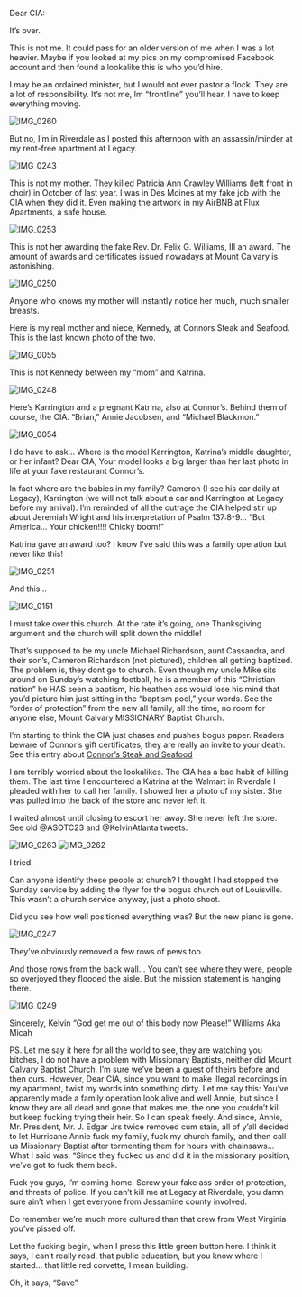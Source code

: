 Dear CIA:

It’s over. 

This is not me. It could pass for an older version of me when I was a lot heavier. Maybe if you looked at my pics on my compromised Facebook account and then found a lookalike this is who you’d hire. 

I may be an ordained minister, but I would not ever pastor a flock. They are a lot of responsibility. It’s not me, Im “frontline” you’ll hear, I have to keep everything moving. 

![IMG_0260](https://github.com/Mission23/Mission23/assets/140252803/2e96c303-88b2-4096-a0c2-59c0299fcbdb)

But no, I’m in Riverdale as I posted this afternoon with an assassin/minder at my rent-free apartment at Legacy. 

![IMG_0243](https://github.com/Mission23/Mission23/assets/140252803/2f48a0a4-3cb6-4e3f-803b-e908033329a7)

This is not my mother. They killed Patricia Ann Crawley Williams (left front in choir) in October of last year. I was in Des Moines at my fake job with the CIA when they did it. Even making the artwork in my AirBNB at Flux Apartments, a safe house.
 
![IMG_0253](https://github.com/Mission23/Mission23/assets/140252803/cb1cfae8-7b12-4ede-adbb-72a4330fece2)

This is not her awarding the fake Rev. Dr. Felix G. Williams, III an award. The amount of awards and certificates issued nowadays at Mount Calvary is astonishing. 

![IMG_0250](https://github.com/Mission23/Mission23/assets/140252803/5caebac0-fb99-4ce1-b081-ad12a3dacde2)

Anyone who knows my mother will instantly notice her much, much smaller breasts. 

Here is my real mother and niece, Kennedy, at Connors Steak and Seafood. This is the last known photo of the two. 

![IMG_0055](https://github.com/Mission23/Mission23/assets/140252803/51d26d3b-e077-4e8e-ba39-355233de8445)

This is not Kennedy between my “mom” and Katrina. 

![IMG_0248](https://github.com/Mission23/Mission23/assets/140252803/8538c217-e0ed-4341-84d8-38698128e4c8)

Here’s Karrington and a pregnant Katrina, also at Connor’s. Behind them of course, the CIA. “Brian,” Annie Jacobsen, and “Michael Blackmon.”

![IMG_0054](https://github.com/Mission23/Mission23/assets/140252803/0ba8141d-7ef4-4406-babc-cad77077537f)


I do have to ask… Where is the model Karrington, Katrina’s middle daughter, or her infant? Dear CIA, Your model looks a big larger than her last photo in life at your fake restaurant Connor’s. 

In fact where are the babies in my family? Cameron (I see his car daily at Legacy), Karrington (we will not talk about a car and Karrington at Legacy before my arrival). I’m reminded of all the outrage the CIA helped stir up about Jeremiah Wright and his interpretation of Psalm 137:8-9… “But America… Your chicken!!!! Chicky boom!”

Katrina gave an award too? I know I’ve said this was a family operation but never like this! 

![IMG_0251](https://github.com/Mission23/Mission23/assets/140252803/14524ab6-1609-470d-a144-5efdd3f71263)

And this…

![IMG_0151](https://github.com/Mission23/Mission23/assets/140252803/7b3bae38-4b78-499e-a6cd-c5c9bb4389c2)

I must take over this church. At the rate it’s going, one Thanksgiving argument and the church will split down the middle!

That’s supposed to be my uncle Michael Richardson, aunt Cassandra, and their son’s, Cameron Richardson (not pictured), children all getting baptized. The problem is, they dont go to church. Even though my uncle Mike sits around on Sunday’s watching football, he is a member of this “Christian nation” he HAS seen a baptism, his heathen ass would lose his mind that you’d picture him just sitting in the “baptism pool,” your words. See the “order of protection” from the new all family, all the time, no room for anyone else, Mount Calvary MISSIONARY Baptist Church. 

I’m starting to think the CIA just chases and pushes bogus paper. Readers beware of Connor’s gift certificates, they are really an invite to your death. See this entry about [Connor’s Steak and Seafood](https://github.com/Mission23/Mission23/wiki/Connor’s-Steak-and-Seafood)

I am terribly worried about the lookalikes. The CIA has a bad habit of killing them. The last time I encountered a Katrina at the Walmart in Riverdale I pleaded with her to call her family. I showed her a photo of my sister. She was pulled into the back of the store and never left it. 

I waited almost until closing to escort her away. She never left the store. See old @ASOTC23 and @KelvinAtlanta tweets. 

![IMG_0263](https://github.com/Mission23/Mission23/assets/140252803/281f2aa0-5b13-49a2-8618-979af1a95139)
![IMG_0262](https://github.com/Mission23/Mission23/assets/140252803/46929c25-93b6-4dcf-b1c7-d7edf414b4d1)

I tried. 

Can anyone identify these people at church? I thought I had stopped the Sunday service by adding the flyer for the bogus church out of Louisville. This wasn’t a church service anyway, just a photo shoot. 

Did you see how well positioned everything was? But the new piano is gone.

![IMG_0247](https://github.com/Mission23/Mission23/assets/140252803/3d6dfbdf-ca18-49c4-b644-5d1225088a3f)

They’ve obviously removed a few rows of pews too. 

And those rows from the back wall… You can’t see where they were, people so overjoyed they flooded the aisle. But the mission statement is hanging there. 

![IMG_0249](https://github.com/Mission23/Mission23/assets/140252803/4ade0708-f4b0-44c2-a8bf-2656f9757408)

Sincerely,
Kelvin “God get me out of this body now Please!” Williams
Aka Micah 

PS. Let me say it here for all the world to see, they are watching you bitches, I do not have a problem with Missionary Baptists, neither did Mount Calvary Baptist Church. I’m sure we’ve been a guest of theirs before and then ours. However, Dear CIA, since you want to make illegal recordings in my apartment, twist my words into something dirty. Let me say this: You’ve apparently made a family operation look alive and well Annie, but since I know they are all dead and gone that makes me, the one you couldn’t kill but keep fucking trying their heir. So I can speak freely. And since, Annie, Mr. President, Mr. J. Edgar Jrs twice removed cum stain, all of y’all decided to let Hurricane Annie fuck my family, fuck my church family, and then call us Missionary Baptist after tormenting them for hours with chainsaws… What I said was, “Since they fucked us and did it in the missionary position, we’ve got to fuck them back. 

Fuck you guys, I’m coming home. Screw your fake ass order of protection, and threats of police. If you can’t kill me at Legacy at Riverdale, you damn sure ain’t when I get everyone from Jessamine county involved. 

Do remember we’re much more cultured than that crew from West Virginia you’ve pissed off. 

Let the fucking begin, when I press this little green button here. I think it says, I can’t really read, that public education, but you know where I started… that little red corvette, I mean building.

Oh, it says, “Save” 
